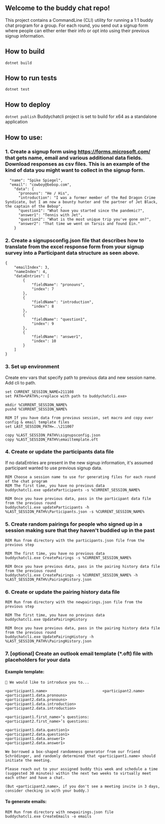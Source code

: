 ﻿## Welcome to the buddy chat repo!

This project contains a CommandLine (CLI) utility for running a 1:1 buddy chat program for a group. For each round, you send out a signup form where people can either enter their info or opt into using their previous signup information.

## How to build
```dotnet build```

## How to run tests
```dotnet test```

## How to deploy
```dotnet publish```
Buddychatcli project is set to build for x64 as a standalone application

## How to use:
### 1. Create a signup form using https://forms.microsoft.com/ that gets name, email and various additional data fields. Download responses as csv files. This is an example of the kind of data you might want to collect in the signup form.

```
  "name": "Spike Spiegel",
  "email": "cowboy@bebop.com",
    "data": {
      "pronouns": "He / His",
      "introduction": "I was a former member of the Red Dragon Crime Syndicate, but I am now a bounty hunter and the partner of Jet Black, the captain of the Bebop",
      "question1": "What have you started since the pandemic?",
      "answer1": "Tennis with Jet",
      "question2": "What is the most unique trip you've gone on?",
      "answer2": "That time we went on Tarsis and found Ein."
    }
```
### 2. Create a signupsconfig.json file that describes how to translate from the excel response form from your signup survey into a Participant data structure as seen above.
```
{
    "emailIndex": 3,
    "nameIndex": 4,
    "dataEntries": [
        {
            "fieldName": "pronouns",
            "index": 7
        },
        {
            "fieldName": "introduction",
            "index": 8
        },
        {
            "fieldName": "question1",
            "index": 9
        },
        {
            "fieldName": "answer1",
            "index": 10
        }
    ]
}
```
### 3. Set up environment
Create env vars that specify path to previous data and new session name. Add cli to path.
```
set CURRENT_SESSION_NAME=211108
set PATH=%PATH%;<replace with path to buddychatcli.exe>

mkdir %CURRENT_SESSION_NAME%
pushd %CURRENT_SESSION_NAME%

REM If you have data from previous session, set macro and copy over config & email template files
set LAST_SESSION_PATH=..\211007

copy %LAST_SESSION_PATH%\signupsconfig.json
copy %LAST_SESSION_PATH%\emailtemplate.oft

```
### 4. Create or update the participants data file
If no dataEntries are present in the new signup information, it's assumed participant wanted to use previous signup data.
```
REM Choose a session name to use for generating files for each round of the chat program
REM The first time, you have no previous data
buddychatcli.exe updateParticipants -s %CURRENT_SESSION_NAME%

REM Once you have previous data, pass in the participant data file from the previous round
buddychatcli.exe updateParticipants -h %LAST_SESSION_PATH%\Participants.json -s %CURRENT_SESSION_NAME%
```
### 5. Create random pairings for people who signed up in a session making sure that they haven't buddied up in the past
```
REM Run from directory with the participants.json file from the previous step

REM The first time, you have no previous data
buddychatcli.exe CreatePairings -s %CURRENT_SESSION_NAME%

REM Once you have previous data, pass in the pairing history data file from the previous round
buddychatcli.exe CreatePairings -s %CURRENT_SESSION_NAME% -h %LAST_SESSION_PATH%\PairingHistory.json
```
### 6. Create or update the pairing history data file
```
REM Run from directory with the newpairings.json file from the previous step

REM The first time, you have no previous data
buddychatcli.exe UpdatePairingHistory

REM Once you have previous data, pass in the pairing history data file from the previous round
buddychatcli.exe UpdatePairingHistory -h %LAST_SESSION_PATH%\PairingHistory.json
```
### 7. \[optional\] Create an outlook email template (\*.oft) file with placeholders for your data
#### Example template:
```
🎺 We would like to introduce you to...

<participant1.name>                         <participant2.name>
<participant1.data.pronouns>                <participant2.data.pronouns>
<participant1.data.introduction>            <participant2.data.introduction>

<participant1.first_name>’s questions:      <participant2.first_name>’s questions:

<participant1.data.question1>               <participant2.data.question1>
<participant1.data.answer1>                 <participant2.data.answer1>

We borrowed a box-shaped randomness generator from our friend Schrödinger, and randomly determined that <participant1.name> should initiate the meeting. 

Please reach out to your assigned buddy this week and schedule a time (suggested 30 minutes) within the next two weeks to virtually meet each other and have a chat. 

(But <participant2.name>, if you don't see a meeting invite in 3 days, consider checking in with your buddy.)
```
#### To generate emails:
```
REM Run from directory with newpairings.json file
buddychatcli.exe CreateEmails -o emails
```
